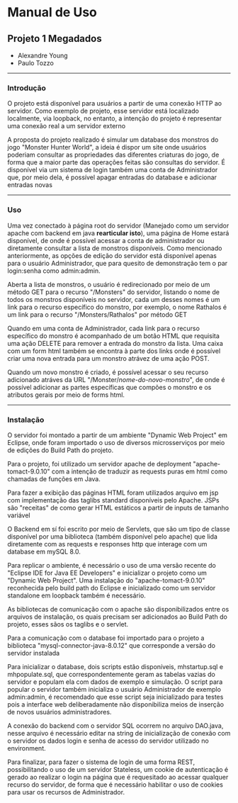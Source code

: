 # Manual de Uso
## Projeto 1 Megadados

* Alexandre Young
* Paulo Tozzo

---

### Introdução

O projeto está disponível para usuários a partir de uma conexão HTTP ao servidor.
Como exemplo de projeto, esse servidor está localizado localmente, via
loopback, no entanto, a intenção do projeto é representar uma conexão real a um servidor externo

A proposta do projeto realizado é simular um database dos monstros do jogo "Monster Hunter World", a ideia é dispor um site onde usuários poderiam consultar as propriedades das diferentes criaturas do jogo, de forma que a maior parte das operações feitas são consultas do servidor. É disponível via um sistema de login também uma conta de Administrador que, por meio dela, é possível apagar entradas do database e adicionar entradas novas

---

### Uso

Uma vez conectado à página root do servidor (Manejado como um servidor apache com backend em java __rearticular isto__), uma página de Home estará disponível, de onde é possível acessar a conta de administrador ou diretamente consultar a lista de monstros disponíveis. Como mencionado anteriormente, as opções de edição do servidor está disponível apenas para o usuário Administrador, que para quesito de demonstração tem o par login:senha como admin:admin.

Aberta a lista de monstros, o usuário é redirecionado por meio de um método GET para o recurso "/Monsters" do servidor, listando o nome de todos os monstros disponíveis no servidor, cada um desses nomes é um link para o recurso específico do monstro, por exemplo, o nome Rathalos é um link para o recurso "/Monsters/Rathalos" por método GET

Quando em uma conta de Administrador, cada link para o recurso específico do monstro é acompanhado de um botão HTML que requisita uma ação DELETE para remover a entrada do monstro da lista. Uma caixa com um form html também se encontra à parte dos links onde é possível criar uma nova entrada para um monstro atrávez de uma ação POST.

Quando um novo monstro é criado, é possível acessar o seu recurso adicionado atráves da URL "/Monster/*nome-do-novo-monstro*", de onde é possível adicionar as partes específicas que compões o monstro e os atributos gerais por meio de forms html.

---

### Instalação

O servidor foi montado a partir de um ambiente "Dynamic Web Project" em Eclipse, onde foram importado o uso de diversos microsserviços por meio de edições do Build Path do projeto.

Para o projeto, foi utilizado um servidor apache de deployment "apache-tomact-9.0.10" com a intenção de traduzir as requests puras em html como chamadas de funções em Java.

Para fazer a exibição das páginas HTML foram utilizados arquivo em jsp com implementação das taglibs standard disponíveis pelo Apache. JSPs são "receitas" de como gerar HTML estáticos a partir de inputs de tamanho variável

O Backend em sí foi escrito por meio de Servlets, que são um tipo de classe disponível por uma biblioteca (também disponível pelo apache) que lida diretamente com as requests e responses http que interage com um database em mySQL 8.0.

Para replicar o ambiente, é necessário o uso de uma versão recente do "Eclipse IDE for Java EE Developers" e inicializar o projeto como um "Dynamic Web Project". Uma instalação
do "apache-tomact-9.0.10" reconhecida pelo build path do Eclipse e inicializado como um servidor standalone em loopback também é necessário.

As bibliotecas de comunicação com o apache são disponibilizados entre os arquivos de instalação, os quais precisam ser adicionados ao Build Path do projeto, esses sãos os taglibs e o servlet.

Para a comunicação com o database foi importado para o projeto a biblioteca "mysql-connector-java-8.0.12" que corresponde a versão do servidor instalada

Para inicializar o database, dois scripts estão disponíveis, mhstartup.sql e mhpopulate.sql, que correspondentemente geram as tabelas vazias do servidor e populam ela com dados de exemplo e simulação. O script para popular o servidor também inicializa o usuário Administrador de exemplo admin:admin, é recomendado que esse script seja inicializado para testes pois a interface web deliberadamente não disponibiliza meios de inserção de novos usuários administradores.

A conexão do backend com o servidor SQL ocorrem no arquivo DAO.java, nesse arquivo é necessário editar na string de inicialização de conexão com o servidor os dados login e senha de acesso do servidor utilizado no environment.

Para finalizar, para fazer o sistema de login de uma forma REST, possibilitando o uso de um servidor Stateless, um cookie de autenticação é gerado ao realizar o login na página que é requesitado ao acessar qualquer recurso do servidor, de forma que é necessário habilitar o uso de cookies para usar os recursos de Administrador.
